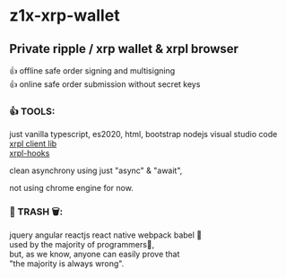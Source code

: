 # z1x-xrp-wallet
## Private ripple / xrp wallet & xrpl browser

👍 offline safe order signing and multisigning <br/>
👍 online safe order submission without secret keys<br/>

### 👍 TOOLS:<br/>
just vanilla typescript, es2020, html, bootstrap
nodejs
visual studio code<br/>
[xrpl client lib](https://xrpl.org/)<br/>
[xrpl-hooks](http://hooks.xrpl.org)

clean asynchrony using just "async" & "await", <br/>

not using chrome engine for now.<br/>



### 💩 TRASH 🗑:<br/>
jquery angular reactjs react native webpack babel 💩<br/>
used by the majority of programmers💩, <br/>
but, as we know, anyone can easily prove that <br/>
"the majority is always wrong".



